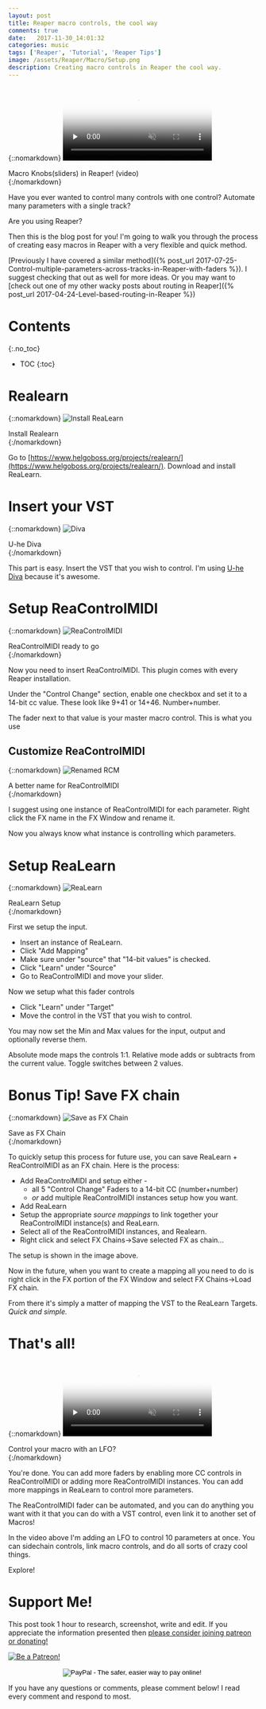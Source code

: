 ```yaml
---
layout: post
title: Reaper macro controls, the cool way
comments: true
date:   2017-11-30_14:01:32 
categories: music
tags: ['Reaper', 'Tutorial', 'Reaper Tips']
image: /assets/Reaper/Macro/Setup.png
description: Creating macro controls in Reaper the cool way.
---
```


{::nomarkdown}
  <video poster="/assets/Reaper/Macro/MacroKnobs.jpg" controls muted preload="none">
    <source src="/assets/Reaper/Macro/MacroKnobs.mp4" type="video/mp4">
    Your browser does not support the video tag.
  </video>
  <div class="video-caption">Macro Knobs(sliders) in Reaper! (video)</div>
{:/nomarkdown}

Have you ever wanted to control many controls with one control? Automate many parameters with a single track?

Are you using Reaper?

Then this is the blog post for you! I'm going to walk you through the process of creating easy macros in Reaper with a very flexible and quick method.

[Previously I have covered a similar method]({% post_url 2017-07-25-Control-multiple-parameters-across-tracks-in-Reaper-with-faders %}). I suggest checking that out as well for more ideas. Or you may want to [check out one of my other wacky posts about routing in Reaper]({% post_url 2017-04-24-Level-based-routing-in-Reaper %})

<!--more-->

# Contents
{:.no_toc}
* TOC
{:toc}

# Realearn

{::nomarkdown}
  <img src="/assets/Reaper/Macro/InstallR.png" alt="Install ReaLearn">
  <div class="image-caption">Install Realearn</div>
{:/nomarkdown}

Go to [https://www.helgoboss.org/projects/realearn/](https://www.helgoboss.org/projects/realearn/). Download and install ReaLearn.

# Insert your VST

{::nomarkdown}
  <img src="/assets/Reaper/Macro/Diva.png" alt="Diva">
  <div class="image-caption">U-he Diva</div>
{:/nomarkdown}

This part is easy. Insert the VST that you wish to control. I'm using [U-he Diva](http://www.u-he.com/cms/diva) because it's awesome.

# Setup ReaControlMIDI

{::nomarkdown}
  <img src="/assets/Reaper/Macro/RCM.png" alt="ReaControlMIDI">
  <div class="image-caption">ReaControlMIDI ready to go</div>
{:/nomarkdown}

Now you need to insert ReaControlMIDI. This plugin comes with every Reaper installation.

Under the "Control Change" section, enable one checkbox and set it to a 14-bit cc value. These look like 9+41 or 14+46. Number+number.

The fader next to that value is your master macro control. This is what you use 

## Customize ReaControlMIDI

{::nomarkdown}
  <img src="/assets/Reaper/Macro/RCMc.png" alt="Renamed RCM">
  <div class="image-caption">A better name for ReaControlMIDI</div>
{:/nomarkdown}

I suggest using one instance of ReaControlMIDI for each parameter. Right click the FX name in the FX Window and rename it.

Now you always know what instance is controlling which parameters.

# Setup ReaLearn

{::nomarkdown}
  <img src="/assets/Reaper/Macro/ReaLearn.png" alt="ReaLearn">
  <div class="image-caption">ReaLearn Setup</div>
{:/nomarkdown}

First we setup the input.

* Insert an instance of ReaLearn.
* Click "Add Mapping"
* Make sure under "source" that "14-bit values" is checked.
* Click "Learn" under "Source"
* Go to ReaControlMIDI and move your slider.

Now we setup what this fader controls

* Click "Learn" under "Target"
* Move the control in the VST that you wish to control.

You may now set the Min and Max values for the input, output and optionally reverse them.

Absolute mode maps the controls 1:1. Relative mode adds or subtracts from the current value. Toggle switches between 2 values.

# Bonus Tip! Save FX chain

{::nomarkdown}
  <img src="/assets/Reaper/Macro/FXChain.png" alt="Save as FX Chain">
  <div class="image-caption">Save as FX Chain</div>
{:/nomarkdown}

To quickly setup this process for future use, you can save ReaLearn + ReaControlMIDI as an FX chain. Here is the process:

* Add ReaControlMIDI and setup either - 
    * all 5 "Control Change" Faders to a 14-bit CC (number+number)
    * _or_ add multiple ReaControlMIDI instances setup how you want.
* Add ReaLearn
* Setup the appropriate _source mappings_ to link together your ReaControlMIDI instance(s) and ReaLearn.
* Select all of the ReaControlMIDI instances, and Realearn.
* Right click and select FX Chains->Save selected FX as chain...

The setup is shown in the image above.

Now in the future, when you want to create a mapping all you need to do is right click in the FX portion of the FX Window and select FX Chains->Load FX chain.

From there it's simply a matter of mapping the VST to the ReaLearn Targets. _Quick and simple._

# That's all!

{::nomarkdown}
  <video poster="/assets/Reaper/Macro/MacroKnobsLFO.jpg" controls muted preload="none">
    <source src="/assets/Reaper/Macro/MacroKnobsLFO.mp4" type="video/mp4">
    Your browser does not support the video tag.
  </video>
  <div class="video-caption">Control your macro with an LFO?</div>
{:/nomarkdown}

You're done. You can add more faders by enabling more CC controls in ReaControlMIDI or adding more ReaControlMIDI instances. You can add more mappings in ReaLearn to control more parameters. 

The ReaControlMIDI fader can be automated, and you can do anything you want with it that you can do with a VST control, even link it to another set of Macros!

In the video above I'm adding an LFO to control 10 parameters at once. You can sidechain controls, link macro controls, and do all sorts of crazy cool things.

Explore!

# Support Me!

This post took 1 hour to research, screenshot, write and edit. If you appreciate the information presented then <a href="/DonateNow/">please consider joining patreon or donating!</a>

<a href="https://www.patreon.com/bePatron?u=7465992"> <img class="patreon-button" src="/assets/Patreon.png" alt="Be a Patreon!"></a>

<form style="text-align: center;" action="https://www.paypal.com/cgi-bin/webscr" method="post" target="_top">
<input type="hidden" name="cmd" value="_s-xclick">
<input type="hidden" name="hosted_button_id" value="BR247JAZBTUJJ">
<input type="image" src="https://www.paypalobjects.com/en_US/i/btn/btn_donateCC_LG.gif" border="0" name="submit" alt="PayPal - The safer, easier way to pay online!">
<img alt="" border="0" src="https://www.paypalobjects.com/en_US/i/scr/pixel.gif" width="1" height="1">
</form>

If you have any questions or comments, please comment below! I read every comment and respond to most.


